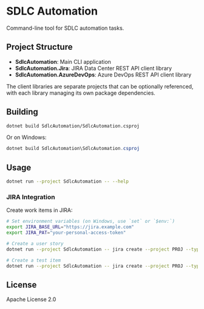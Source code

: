 # SDLC Automation

Command-line tool for SDLC automation tasks.

## Project Structure

- **SdlcAutomation**: Main CLI application
- **SdlcAutomation.Jira**: JIRA Data Center REST API client library
- **SdlcAutomation.AzureDevOps**: Azure DevOps REST API client library

The client libraries are separate projects that can be optionally referenced, with each library managing its own package dependencies.

## Building

```bash
dotnet build SdlcAutomation/SdlcAutomation.csproj
```

Or on Windows:
```powershell
dotnet build SdlcAutomation\SdlcAutomation.csproj
```

## Usage

```bash
dotnet run --project SdlcAutomation -- --help
```

### JIRA Integration

Create work items in JIRA:

```bash
# Set environment variables (on Windows, use `set` or `$env:`)
export JIRA_BASE_URL="https://jira.example.com"
export JIRA_PAT="your-personal-access-token"

# Create a user story
dotnet run --project SdlcAutomation -- jira create --project PROJ --type Story --summary "My story" --description "Story details"

# Create a test item
dotnet run --project SdlcAutomation -- jira create --project PROJ --type Test --summary "Test case" --description "Test details"
```

## License

Apache License 2.0
